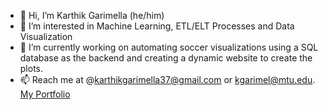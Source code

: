 - 👋 Hi, I’m Karthik Garimella (he/him)
- 👀 I’m interested in Machine Learning, ETL/ELT Processes and Data Visualization
- 🌱 I’m currently working on automating soccer visualizations using a SQL database as the backend and creating a dynamic website to create the plots.
- 📫 Reach me at @karthikgarimella37@gmail.com or kgarimel@mtu.edu. [My Portfolio](https://www.datascienceportfol.io/karthikgarimella37)
